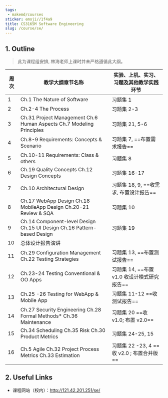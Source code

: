 ```yaml
---
tags:
 - makemd/courses
sticker: emoji//1f4a9
title: CS3165M Software Engineering
slug: /course/se/
---
```


## 1. Outline

> 此为课程组安排, 林海老师上课时并未严格遵循此大纲。

| 周次  | 教学大纲章节名称                                                                | 实验、上机、实习、习题及其他教学实践环节             |
| --- | ----------------------------------------------------------------------- | -------------------------------- |
| 1   | Ch.1 The Nature of Software                                             | 习题集 1                            |
| 2   | Ch.2-4 The Process                                                      | 习题集 2-3                          |
| 3   | Ch.31 Project Management Ch.6 Human Aspects Ch.7 Modeling Principles    | 习题集 21, 5-6                      |
| 4   | Ch.8-9 Requirements: Concepts & Scenario                                | 习题集 7, ==布置需求报告==                |
| 5   | Ch.10-11 Requirements: Class & others                                   | 习题集 8                            |
| 6   | Ch.19 Quality Concepts Ch.12 Design Concepts                            | 习题集 16-17                        |
| 7   | Ch.10 Architectural Design                                              | 习题集 18, 9, ==收需求, 布置设计报告==       |
| 8   | Ch.17 WebApp Design Ch.18 MobileApp Design Ch.20-21 Review & SQA        | 习题集 10                           |
| 9   | Ch.14 Component-level Design Ch.15 UI Design Ch.16 Pattern-based Design | 习题集 19                           |
| 10  | 总体设计报告演讲                                                                |                                  |
| 11  | Ch.29 Configuration Management Ch.22 Testing Strategies                 | 习题集 13, ==布置测试报告==               |
| 12  | Ch.23-24 Testing Conventional & OO Apps                                 | 习题集 14, ==布置 v1.0 收设计模式研究报告==    |
| 13  | Ch.25 -26 Testing for WebApp & Mobile App                               | 习题集 11-12 ==收测试报告==              |
| 14  | Ch.27 Security Engineering Ch.28 Formal Methods\* Ch.36 Maintenance     | 习题集 20 ==收 v1.0; 布置 v2.0==       |
| 15  | Ch.34 Scheduling Ch.35 Risk Ch.30 Product Metrics                       | 习题集 24-25, 15                    |
| 16  | Ch.5 Agile Ch.32 Project Process Metrics Ch.33 Estimation               | 习题集 22 -23, 4 ==收 v2.0 ; 布置合并版== |

## 2. Useful Links

- 课程网站（校内）：http://121.42.201.251/se/
